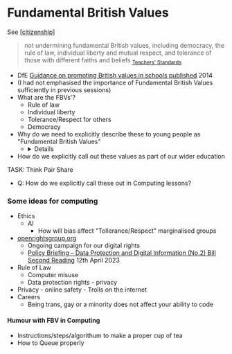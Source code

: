 Fundamental British Values
==========================

See [[citizenship]]

> not undermining fundamental British values, including democracy, the rule of law, individual liberty and mutual respect, and tolerance of those with different faiths and beliefs
<sub>[Teachers' Standards](https://www.gov.uk/government/publications/teachers-standards)</sub>


* DfE [Guidance on promoting British values in schools published](https://www.gov.uk/government/news/guidance-on-promoting-british-values-in-schools-published) 2014
* (I had not emphasised the importance of Fundamental British Values sufficiently in previous sessions)
* What are the FBVs'?
    * Rule of law
    * Individual liberty
    * Tolerance/Respect for others
    * Democracy
* Why do we need to explicitly describe these to young people as "Fundamental British Values"
    * <details>
        * I may seem obvious to you, but from young people limited experience, they may not realise that other countries and cultures do have different values
            * What do they do when they encounter these differences? 
        * Things they take for granted are not necessarily the way things are everywhere
        * It is possible that students family members are in conflict with these values
        </details>
* How do we explicitly call out these values as part of our wider education

TASK: Think Pair Share
* Q: How do we explicitly call these out in Computing lessons?

### Some ideas for computing

* Ethics
    * AI
        * How will bias affect "Tollerance/Respect" marginalised groups
* [openrightsgroup.org](https://www.openrightsgroup.org/)
    * Ongoing campaign for our digital rights
    * [Policy Briefing – Data Protection and Digital Information (No.2) Bill Second Reading](https://www.openrightsgroup.org/publications/policy-briefing-data-protection-and-digital-information-no-2-bill-second-reading/) 12th April 2023
* Rule of Law
    * Computer misuse
    * Data protection rights - privacy
* Privacy - online safety - Trolls on the internet
* Careers
    * Being trans, gay or a minority does not affect your ability to code

#### Humour with FBV in Computing
* Instructions/steps/algorithum to make a proper cup of tea
* How to Queue properly

[//begin]: # "Autogenerated link references for markdown compatibility"
[citizenship]: citizenship.md "Citizenship"
[//end]: # "Autogenerated link references"